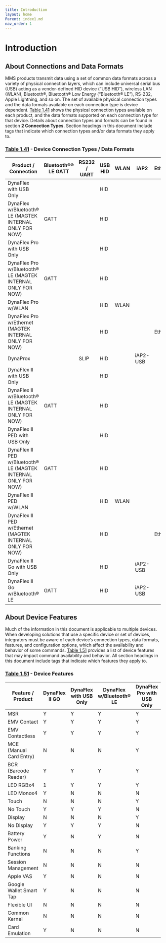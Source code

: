 ```yaml
---
title: Introduction
layout: home
Parent: index1.md
nav_order: 1
---
```




# Introduction


  
## About Connections and Data Formats

MMS products transmit data using a set of common data formats across a variety of physical connection layers, which can include universal serial bus (USB) acting as a vendor-defined HID device (“USB HID”), wireless LAN (WLAN), Bluetooth®, Bluetooth® Low Energy (“Bluetooth® LE”), RS-232, Apple Lightning, and so on. The set of available physical connection types and the data formats available on each connection type is device dependent. [Table 1.41](#table-1-41) shows the physical connection types available on each product, and the data formats supported on each connection type for that device. Details about connection types and formats can be found in section **2 Connection Types**. Section headings in this document include tags that indicate which connection types and/or data formats they apply to.

### [Table 1.41](#table-1-41) - Device Connection Types / Data Formats

| Product / Connection                                           | Bluetooth®® LE GATT | RS232 / UART | USB HID | WLAN | iAP2     | Ethernet |
|----------------------------------------------------------------|---------------------|--------------|---------|------|----------|----------|
| DynaFlex with USB Only                                         |                     |              | HID     |      |          |          |
| DynaFlex w/Bluetooth® LE (MAGTEK INTERNAL ONLY FOR NOW)        | GATT                |              | HID     |      |          |          |
| DynaFlex Pro with USB Only                                     |                     |              | HID     |      |          |          |
| DynaFlex Pro w/Bluetooth® LE (MAGTEK INTERNAL ONLY FOR NOW)    | GATT                |              | HID     |      |          |          |
| DynaFlex Pro w/WLAN                                            |                     |              | HID     | WLAN |          |          |
| DynaFlex Pro w/Ethernet (MAGTEK INTERNAL ONLY FOR NOW)         |                     |              | HID     |      |          | Ethernet |
| DynaProx                                                       |                     | SLIP         | HID     |      | iAP2-USB |          |
| DynaFlex II with USB Only                                      |                     |              | HID     |      |          |          |
| DynaFlex II w/Bluetooth® LE (MAGTEK INTERNAL ONLY FOR NOW)     | GATT                |              | HID     |      |          |          |
| DynaFlex II PED with USB Only                                  |                     |              | HID     |      |          |          |
| DynaFlex II PED w/Bluetooth® LE (MAGTEK INTERNAL ONLY FOR NOW) | GATT                |              | HID     |      |          |          |
| DynaFlex II PED w/WLAN                                         |                     |              | HID     | WLAN |          |          |
| DynaFlex II PED w/Ethernet (MAGTEK INTERNAL ONLY FOR NOW)      |                     |              | HID     |      |          | Ethernet |
| DynaFlex II Go with USB Only                                   |                     |              | HID     |      | iAP2-USB |          |
| DynaFlex II Go w/Bluetooth® LE                                 | GATT                |              | HID     |      | iAP2-USB |          |

## About Device Features

Much of the information in this document is applicable to multiple devices. When developing solutions that use a specific device or set of devices, integrators must be aware of each device’s connection types, data formats, features, and configuration options, which affect the availability and behavior of some commands. [Table 1.51](#table-1-51) provides a list of device features that may impact command availability and behavior. All section headings in this document include tags that indicate which features they apply to.

### [Table 1.51](#table-1-51) - Device Features

| Feature / Product       | DynaFlex II GO | DynaFlex with USB Only | DynaFlex w/Bluetooth® LE | DynaFlex Pro with USB Only | DynaFlex Pro with Bluetooth® LE | DynaFlex Pro with WLAN | DynaFlex Pro with Ethernet | DynaProx | DynaFlex II with USB Only | DynaFlex II w/Bluetooth® LE | DynaFlex II PED with USB Only | DynaFlex II PED with Bluetooth® LE | DynaFlex II PED with WLAN | DynaFlex II PED with Ethernet |
|-------------------------|----------------|------------------------|--------------------------|----------------------------|---------------------------------|------------------------|----------------------------|----------|---------------------------|-----------------------------|-------------------------------|------------------------------------|---------------------------|-------------------------------|
| MSR                     | Y              | Y                      | Y                        | Y                          | Y                               | Y                      | Y                          | N        | Y                         | Y                           | Y                             | Y                                  | Y                         | Y                             |
| EMV Contact             | Y              | Y                      | Y                        | Y                          | Y                               | Y                      | Y                          | N        | Y                         | Y                           | Y                             | Y                                  | Y                         | Y                             |
| EMV Contactless         | Y              | Y                      | Y                        | Y                          | Y                               | Y                      | Y                          | Y        | Y                         | Y                           | Y                             | Y                                  | Y                         | Y                             |
| MCE (Manual Card Entry) | N              | N                      | N                        | Y                          | Y                               | Y                      | Y                          | N        | N                         | N                           | Y                             | Y                                  | Y                         | Y                             |
| BCR (Barcode Reader)    | Y              | Y                      | Y                        | Y                          | Y                               | Y                      | Y                          | Y        | Y                         | Y                           | Y                             | Y                                  | Y                         | Y                             |
| LED RGBx4               | 1              | Y                      | Y                        | Y                          | Y                               | Y                      | Y                          | N        | Y                         | Y                           | Y                             | Y                                  | Y                         | Y                             |
| LED Monox4              | Y              | N                      | N                        | N                          | N                               | N                      | N                          | Y        | N                         | N                           | N                             | N                                  | N                         | N                             |
| Touch                   | N              | N                      | N                        | Y                          | Y                               | Y                      | Y                          | N        | N                         | N                           | Y                             | Y                                  | Y                         | Y                             |
| No Touch                | Y              | Y                      | Y                        | N                          | N                               | N                      | N                          | Y        | Y                         | Y                           | N                             | N                                  | N                         | N                             |
| Display                 | N              | N                      | N                        | Y                          | Y                               | Y                      | Y                          | N        | N                         | N                           | Y                             | Y                                  | Y                         | Y                             |
| No Display              | Y              | Y                      | Y                        | N                          | N                               | N                      | N                          | Y        | Y                         | Y                           | N                             | N                                  | N                         | N                             |
| Battery Power           | Y              | N                      | Y                        | N                          | Y                               | Y                      | Y                          | N        | N                         | Y                           | N                             | Y                                  | Y                         | Y                             |
| Banking Functions       | N              | N                      | N                        | Y                          | Y                               | Y                      | Y                          | N        | N                         | N                           | Y                             | Y                                  | Y                         | Y                             |
| Session Management      | N              | N                      | N                        | N                          | N                               | Y                      | N                          | N        | N                         | N                           | N                             | N                                  | Y                         | N                             |
| Apple VAS               | Y              | N                      | N                        | N                          | N                               | N                      | N                          | Y        | Y                         | Y                           | Y                             | Y                                  | Y                         | Y                             |
| Google Wallet Smart Tap | Y              | N                      | N                        | N                          | N                               | N                      | N                          | Y        | Y                         | Y                           | Y                             | Y                                  | Y                         | Y                             |
| Flexible UI             | N              | N                      | N                        | N                          | N                               | N                      | N                          | N        | N                         | N                           | Y                             | Y                                  | Y                         | Y                             |
| Common Kernel           | N              | N                      | N                        | N                          | N                               | N                      | N                          | Y        | Y                         | Y                           | Y                             | Y                                  | Y                         | Y                             |
| Card Emulation          | Y              | N                      | N                        | N                          | N                               | N                      | N                          | Y        | Y                         | Y                           | Y                             | Y                                  | Y                         | Y                             |
